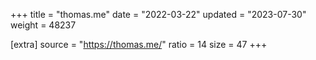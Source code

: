 +++
title = "thomas.me"
date = "2022-03-22"
updated = "2023-07-30"
weight = 48237

[extra]
source = "https://thomas.me/"
ratio = 14
size = 47
+++
